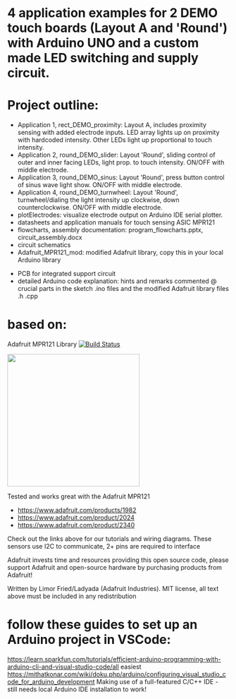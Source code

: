# 4 application examples for 2 DEMO touch boards (Layout A and 'Round') with Arduino UNO and a custom made LED switching and supply circuit. 

# Project outline:

+ Application 1, rect_DEMO_proximity: Layout A, includes proximity sensing with added electrode inputs. LED array lights up on proximity with hardcoded intensity. Other LEDs light up proportional to touch intensity. 
+ Application 2, round_DEMO_slider: Layout 'Round', sliding control of outer and inner facing LEDs, light prop. to touch intensity. ON/OFF with middle electrode.
+ Application 3, round_DEMO_sinus: Layout 'Round', press button control of sinus wave light show. ON/OFF with middle electrode.
+ Application 4, round_DEMO_turnwheel: Layout 'Round', turnwheel/dialing the light intensity up clockwise, down counterclockwise. ON/OFF with middle electrode.
+ plotElectrodes: visualize electrode output on Arduino IDE serial plotter.
+ datasheets and application manuals for touch sensing ASIC MPR121
+ flowcharts, assembly documentation: program_flowcharts.pptx, circuit_assembly.docx
+ circuit schematics
+ Adafruit_MPR121_mod: modified Adafruit library, copy this in your local Arduino library
- PCB for integrated support circuit
- detailed Arduino code explanation: hints and remarks commented @ crucial parts in the sketch .ino files and the modified Adafruit library files .h .cpp

# based on: 

Adafruit MPR121 Library [![Build Status](https://github.com/adafruit/Adafruit_MPR121/workflows/Arduino%20Library%20CI/badge.svg)](https://github.com/adafruit/Adafruit_MPR121/actions)

<a href="https://www.adafruit.com/products/1982"><img src="https://cdn-shop.adafruit.com/970x728/1982-00.jpg" height="300"/></a>

Tested and works great with the Adafruit MPR121
  * https://www.adafruit.com/products/1982
  * https://www.adafruit.com/product/2024
  * https://www.adafruit.com/product/2340
 
Check out the links above for our tutorials and wiring diagrams. 
These sensors use I2C to communicate, 2+ pins are required to interface

Adafruit invests time and resources providing this open source code, please support Adafruit and open-source hardware by purchasing products from Adafruit!

Written by Limor Fried/Ladyada (Adafruit Industries).
MIT license, all text above must be included in any redistribution

# follow these guides to set up an Arduino project in VSCode: 
https://learn.sparkfun.com/tutorials/efficient-arduino-programming-with-arduino-cli-and-visual-studio-code/all
easiest 
https://mithatkonar.com/wiki/doku.php/arduino/configuring_visual_studio_code_for_arduino_development
Making use of a full-featured C/C++ IDE - still needs local Arduino IDE installation to work!
